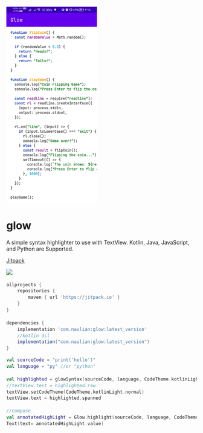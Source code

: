 <img src="screenshots/javascript.jpg" alt="screenshot" width="240"></img>

# glow 
A simple syntax highlighter to use with TextView. Kotlin, Java, JavaScript, and Python are Supported.


[Jitpack](https://jitpack.io/#com.naulian/glow)

[![](https://jitpack.io/v/com.naulian/glow.svg)](https://jitpack.io/#com.naulian/glow)

```groovy
allprojects {
    repositories {
        maven { url 'https://jitpack.io' }
    }
}

dependencies {
    implementation 'com.naulian:glow:latest_version'
    //kotlin dsl
    implementation("com.naulian:glow:latest_version")
}
```

```kotlin
val sourceCode = "print('hello')"
val language = "py" //or "python"

val highlighted = glowSyntax(sourceCode, language, CodeTheme.kotlinLight)
//textView.text = highlighted.raw 
textView.setCodeTheme(CodeTheme.kotlinLight.normal)
textView.text = highlighted.spanned

//compose
val annotatedHighLight = Glow.highlight(sourceCode, language, CodeTheme.kotlinLight)
Text(text= annotatedHighLight.value)
```

